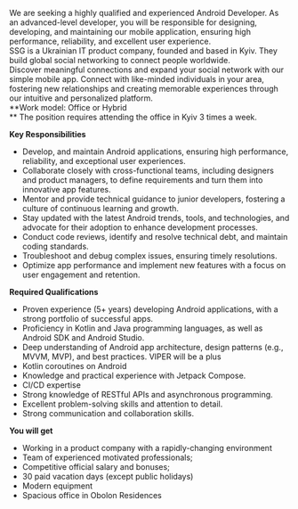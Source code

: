 We are seeking a highly qualified and experienced Android Developer. As an
advanced-level developer, you will be responsible for designing, developing,
and maintaining our mobile application, ensuring high performance,
reliability, and excellent user experience.  
SSG is a Ukrainian IT product company, founded and based in Kyiv. They build
global social networking to connect people worldwide.  
Discover meaningful connections and expand your social network with our simple
mobile app. Connect with like-minded individuals in your area, fostering new
relationships and creating memorable experiences through our intuitive and
personalized platform.  
**Work model: Office or Hybrid  
** The position requires attending the office in Kyiv 3 times a week.

**Key Responsibilities**

  * Develop, and maintain Android applications, ensuring high performance, reliability, and exceptional user experiences.
  * Collaborate closely with cross-functional teams, including designers and product managers, to define requirements and turn them into innovative app features.
  * Mentor and provide technical guidance to junior developers, fostering a culture of continuous learning and growth.
  * Stay updated with the latest Android trends, tools, and technologies, and advocate for their adoption to enhance development processes.
  * Conduct code reviews, identify and resolve technical debt, and maintain coding standards.
  * Troubleshoot and debug complex issues, ensuring timely resolutions.
  * Optimize app performance and implement new features with a focus on user engagement and retention.

**Required Qualifications**

  * Proven experience (5+ years) developing Android applications, with a strong portfolio of successful apps.
  * Proficiency in Kotlin and Java programming languages, as well as Android SDK and Android Studio.
  * Deep understanding of Android app architecture, design patterns (e.g., MVVM, MVP), and best practices. VIPER will be a plus
  * Kotlin coroutines on Android
  * Knowledge and practical experience with Jetpack Compose.
  * CI/CD expertise
  * Strong knowledge of RESTful APIs and asynchronous programming.
  * Excellent problem-solving skills and attention to detail.
  * Strong communication and collaboration skills.

**You will get**

  * Working in a product company with a rapidly-changing environment
  * Team of experienced motivated professionals;
  * Competitive official salary and bonuses;
  * 30 paid vacation days (except public holidays)
  * Modern equipment
  * Spacious office in Obolon Residences